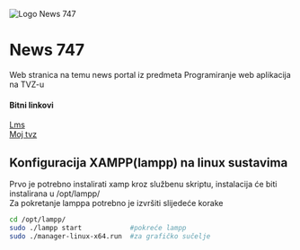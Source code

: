 ![Logo News 747](https://raw.githubusercontent.com/filipm7/NewsSite/master/res/circle_logo.png)

# News 747

Web stranica na temu news portal iz predmeta Programiranje web aplikacija na TVZ-u

#### Bitni linkovi

[Lms](https://lms.tvz.hr/)  
[Moj tvz](https://moj.tvz.hr/)

## Konfiguracija XAMPP(lampp) na linux sustavima

Prvo je potrebno instalirati xamp kroz službenu skriptu, instalacija će biti instalirana u /opt/lampp/    
Za pokretanje lamppa potrebno je izvršiti slijedeće korake  

```bash
cd /opt/lampp/
sudo ./lampp start            #pokreće lampp
sudo ./manager-linux-x64.run  #za grafičko sučelje
```

